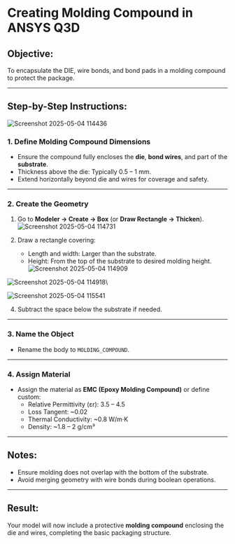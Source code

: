 # Creating Molding Compound in ANSYS Q3D

## Objective:
To encapsulate the DIE, wire bonds, and bond pads in a molding compound to protect the package.

---

## Step-by-Step Instructions:
![Screenshot 2025-05-04 114436](https://github.com/user-attachments/assets/f46c8d1d-ebbb-49dc-943d-aa5dc89c8025)

### 1. Define Molding Compound Dimensions
- Ensure the compound fully encloses the **die**, **bond wires**, and part of the **substrate**.
- Thickness above the die: Typically 0.5 – 1 mm.
- Extend horizontally beyond die and wires for coverage and safety.

---

### 2. Create the Geometry
1. Go to **Modeler → Create → Box** (or **Draw Rectangle → Thicken**).
   ![Screenshot 2025-05-04 114731](https://github.com/user-attachments/assets/9da08c44-e76e-4e8b-ab54-fb064b1d6548)

3. Draw a rectangle covering:
   - Length and width: Larger than the substrate.
   - Height: From the top of the substrate to desired molding height.
![Screenshot 2025-05-04 114909](https://github.com/user-attachments/assets/b39dfff7-5cec-4cdc-bce7-dade988917e7)


![Screenshot 2025-05-04 114918](https://github.com/user-attachments/assets/3db47436-609b-4dae-b43b-35361015e222)\


![Screenshot 2025-05-04 115541](https://github.com/user-attachments/assets/79271b55-baca-49ab-b7c5-bec493df56b7)

4. Subtract the space below the substrate if needed.

---

### 3. Name the Object
- Rename the body to `MOLDING_COMPOUND`.

---

### 4. Assign Material
- Assign the material as **EMC (Epoxy Molding Compound)** or define custom:
   - Relative Permittivity (εr): 3.5 – 4.5
   - Loss Tangent: ~0.02
   - Thermal Conductivity: ~0.8 W/m·K
   - Density: ~1.8 – 2 g/cm³

---

## Notes:
- Ensure molding does not overlap with the bottom of the substrate.
- Avoid merging geometry with wire bonds during boolean operations.

---

## Result:
Your model will now include a protective **molding compound** enclosing the die and wires, completing the basic packaging structure.

